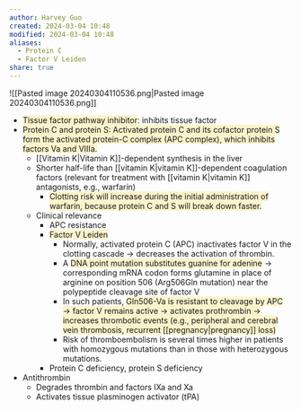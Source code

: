 ```yaml
---
author: Harvey Guo
created: 2024-03-04 10:48
modified: 2024-03-04 10:48
aliases:
  - Protein C
  - Factor V Leiden
share: true
---
```

![[Pasted image 20240304110536.png|Pasted image 20240304110536.png]]
- <span style="background:rgba(240, 200, 0, 0.2)">Tissue factor pathway inhibitor</span>: inhibits tissue factor
- <span style="background:rgba(240, 200, 0, 0.2)">Protein C and protein S: Activated protein C and its cofactor protein S form the activated protein-C complex (APC complex), which inhibits factors Va and VIIIa.</span>
	- [[Vitamin K|Vitamin K]]-dependent synthesis in the liver
	- Shorter half-life than [[vitamin K|vitamin K]]-dependent coagulation factors (relevant for treatment with [[vitamin K|vitamin K]] antagonists, e.g., warfarin)
		- <span style="background:rgba(240, 200, 0, 0.2)">Clotting risk will increase during the initial administration of warfarin, because protein C and S will break down faster.</span>
	- Clinical relevance
		- APC resistance
		- <span style="background:rgba(240, 200, 0, 0.2)">Factor V Leiden</span>
			- Normally, activated protein C (APC) inactivates factor V in the clotting cascade → decreases the activation of thrombin.
			- A <span style="background:rgba(240, 200, 0, 0.2)">DNA point mutation substitutes guanine for adenine</span> → corresponding mRNA codon forms glutamine in place of arginine on position 506 (Arg506Gln mutation) near the polypeptide cleavage site of factor V
			- In such patients, <span style="background:rgba(240, 200, 0, 0.2)">Gln506-Va is resistant to cleavage by APC → factor V remains active → activates prothrombin → increases thrombotic events (e.g., peripheral and cerebral vein thrombosis, recurrent [[pregnancy|pregnancy]] loss)</span>
			- Risk of thromboembolism is several times higher in patients with homozygous mutations than in those with heterozygous mutations.
		- Protein C deficiency, protein S deficiency
- Antithrombin
	- Degrades thrombin and factors IXa and Xa
	- Activates tissue plasminogen activator (tPA)
